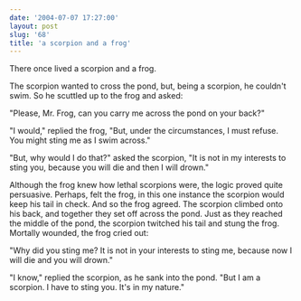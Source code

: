 ```yaml
---
date: '2004-07-07 17:27:00'
layout: post
slug: '68'
title: 'a scorpion and a frog'
---
```


There once lived a scorpion and a frog.

The scorpion wanted to cross the pond, but, being a scorpion, he couldn't swim. So he scuttled up to the frog and asked:

"Please, Mr. Frog, can you carry me across the pond on your back?"

"I would," replied the frog, "But, under the circumstances, I must refuse. You might sting me as I swim across."

"But, why would I do that?" asked the scorpion, "It is not in my interests to sting you, because you will die and then I will drown."

Although the frog knew how lethal scorpions were, the logic proved quite persuasive. Perhaps, felt the frog, in this one instance the scorpion would keep his tail in check. And so the frog agreed. The scorpion climbed onto his back, and together they set off across the pond. Just as they reached the middle of the pond, the scorpion twitched his tail and stung the frog. Mortally wounded, the frog cried out:

"Why did you sting me? It is not in your interests to sting me, because now I will die and you will drown."

"I know," replied the scorpion, as he sank into the pond. "But I am a scorpion. I have to sting you. It's in my nature."
